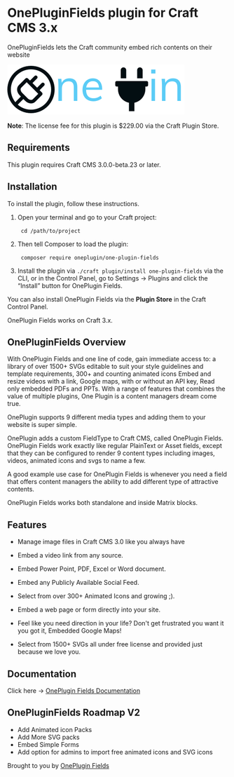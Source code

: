 # OnePluginFields plugin for Craft CMS 3.x

OnePluginFields lets the Craft community embed rich contents on their website

![LOGO](resources/img/logo.svg)

**Note**: The license fee for this plugin is $229.00 via the Craft Plugin Store.

## Requirements

This plugin requires Craft CMS 3.0.0-beta.23 or later.

## Installation

To install the plugin, follow these instructions.

1. Open your terminal and go to your Craft project:

        cd /path/to/project

2. Then tell Composer to load the plugin:

        composer require oneplugin/one-plugin-fields

3. Install the plugin via `./craft plugin/install one-plugin-fields` via the CLI, or in the Control Panel, go to Settings → Plugins and click the “Install” button for OnePlugin Fields.

You can also install OnePlugin Fields via the **Plugin Store** in the Craft Control Panel.

OnePlugin Fields works on Craft 3.x.


## OnePluginFields Overview

With OnePlugin Fields and one line of code, gain immediate access to: a library of over 1500+ SVGs editable to suit your style guidelines and template requirements, 300+ and counting animated icons Embed and resize videos with a link, Google maps, with or without an API key, Read only embedded PDFs and PPTs. With a range of features that combines the value of multiple plugins, One Plugin is a content managers dream come true.

OnePlugin supports 9 different media types and adding them to your website is super simple.

OnePlugin adds a custom FieldType to Craft CMS, called OnePlugin Fields. OnePlugin Fields work exactly like regular PlainText or Asset fields, except that they can be configured to render 9 content types including images, videos, animated icons and svgs to name a few.

A good example use case for OnePlugin Fields is whenever you need a field that offers content managers the ability to add different type of attractive contents.

OnePlugin Fields works both standalone and inside Matrix blocks.

## Features

* Manage image files in Craft CMS 3.0 like you always have

* Embed a video link from any source.

* Embed Power Point, PDF, Excel or Word document.

* Embed any Publicly Available Social Feed.

* Select from over 300+ Animated Icons and growing ;).

* Embed a web page or form directly into your site.

* Feel like you need direction in your life? Don't get frustrated you want it you got it, Embedded Google Maps!

* Select from 1500+ SVGs all under free license and provided just because we love you.

## Documentation

Click here -> [OnePlugin Fields Documentation](https://docs.oneplugin.co/docs/installation/)


## OnePluginFields Roadmap V2

* Add Animated icon Packs
* Add More SVG packs
* Embed Simple Forms
* Add option for admins to import free animated icons and SVG icons

Brought to you by [OnePlugin Fields](https://oneplugin.co/)

